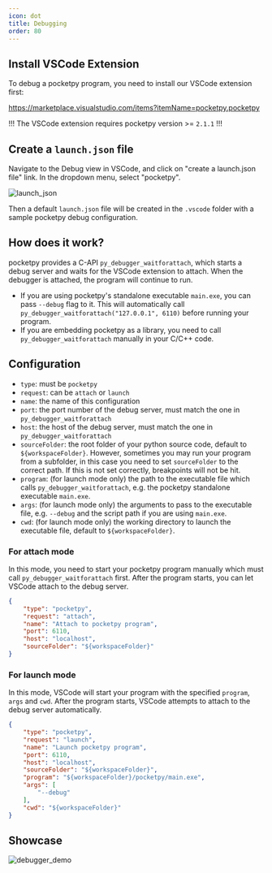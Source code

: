 ```yaml
---
icon: dot
title: Debugging
order: 80
---
```


## Install VSCode Extension

To debug a pocketpy program, you need to install our VSCode extension first:

https://marketplace.visualstudio.com/items?itemName=pocketpy.pocketpy

!!!
The VSCode extension requires pocketpy version >= `2.1.1`
!!!

## Create a `launch.json` file

Navigate to the Debug view in VSCode, and click on "create a launch.json file" link.
In the dropdown menu, select "pocketpy".

![launch_json](../static/debugger/launch_json.png)

Then a default `launch.json` file will be created in the `.vscode` folder
with a sample pocketpy debug configuration.

## How does it work?

pocketpy provides a C-API `py_debugger_waitforattach`,
which starts a debug server and waits for the VSCode extension to attach.
When the debugger is attached, the program will continue to run.

+ If you are using pocketpy's standalone executable `main.exe`, you can pass `--debug` flag to it. This will automatically call `py_debugger_waitforattach("127.0.0.1", 6110)` before running your program.
+ If you are embedding pocketpy as a library, you need to call `py_debugger_waitforattach` manually in your C/C++ code.

## Configuration

+ `type`: must be `pocketpy`
+ `request`: can be `attach` or `launch`
+ `name`: the name of this configuration
+ `port`: the port number of the debug server, must match the one in `py_debugger_waitforattach`
+ `host`: the host of the debug server, must match the one in `py_debugger_waitforattach`
+ `sourceFolder`: the root folder of your python source code, default to `${workspaceFolder}`. However,
sometimes you may run your program from a subfolder, in this case you need to set `sourceFolder` to the correct path. If this is not set correctly, breakpoints will not be hit.
+ `program`: (for launch mode only) the path to the executable file which calls `py_debugger_waitforattach`, e.g. the pocketpy standalone executable `main.exe`.
+ `args`: (for launch mode only) the arguments to pass to the executable file, e.g. `--debug` and the script path if you are using `main.exe`.
+ `cwd`: (for launch mode only) the working directory to launch the executable file, default to `${workspaceFolder}`.

### For attach mode

In this mode, you need to start your pocketpy program manually which must call `py_debugger_waitforattach` first.
After the program starts, you can let VSCode attach to the debug server.

```json
{
    "type": "pocketpy",
    "request": "attach",
    "name": "Attach to pocketpy program",
    "port": 6110,
    "host": "localhost",
    "sourceFolder": "${workspaceFolder}"
}
```

### For launch mode

In this mode, VSCode will start your program with the specified `program`, `args` and `cwd`.
After the program starts, VSCode attempts to attach to the debug server automatically.

```json
{
    "type": "pocketpy",
    "request": "launch",
    "name": "Launch pocketpy program",
    "port": 6110,
    "host": "localhost",
    "sourceFolder": "${workspaceFolder}",
    "program": "${workspaceFolder}/pocketpy/main.exe",
    "args": [
        "--debug"
    ],
    "cwd": "${workspaceFolder}"
}
```

## Showcase

![debugger_demo](../static/debugger/debugger_demo.png)
